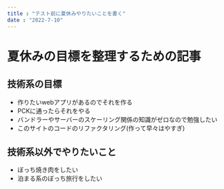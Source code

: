 ```yaml
---
title : "テスト前に夏休みやりたいことを書く"
date : "2022-7-10"
---
```


# 夏休みの目標を整理するための記事

## 技術系の目標

- 作りたいwebアプリがあるのでそれを作る
- PCKに通ったらそれをやる
- バンドラーやサーバーのスケーリング関係の知識がゼロなので勉強したい
- このサイトのコードのリファクタリング(作って早々はやすぎ)

## 技術系以外でやりたいこと

- ぼっち焼き肉をしたい
- 泊まる系のぼっち旅行をしたい




